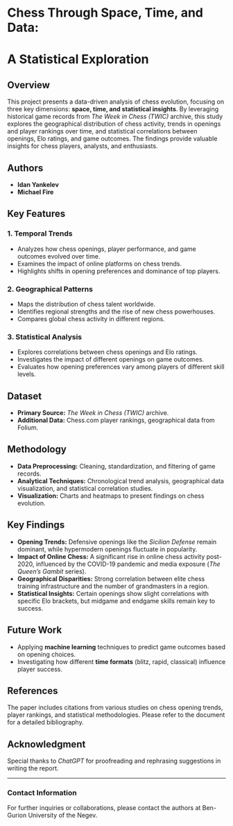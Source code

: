 # Chess Through Space, Time, and Data: 
# A Statistical Exploration

## Overview
This project presents a data-driven analysis of chess evolution, focusing on three key dimensions: **space, time, and statistical insights**. By leveraging historical game records from *The Week in Chess (TWIC)* archive, this study explores the geographical distribution of chess activity, trends in openings and player rankings over time, and statistical correlations between openings, Elo ratings, and game outcomes. The findings provide valuable insights for chess players, analysts, and enthusiasts.

## Authors
- **Idan Yankelev**
- **Michael Fire**

## Key Features
### 1. Temporal Trends
- Analyzes how chess openings, player performance, and game outcomes evolved over time.
- Examines the impact of online platforms on chess trends.
- Highlights shifts in opening preferences and dominance of top players.

### 2. Geographical Patterns
- Maps the distribution of chess talent worldwide.
- Identifies regional strengths and the rise of new chess powerhouses.
- Compares global chess activity in different regions.

### 3. Statistical Analysis
- Explores correlations between chess openings and Elo ratings.
- Investigates the impact of different openings on game outcomes.
- Evaluates how opening preferences vary among players of different skill levels.

## Dataset
- **Primary Source:** *The Week in Chess (TWIC)* archive.
- **Additional Data:** Chess.com player rankings, geographical data from Folium.

## Methodology
- **Data Preprocessing:** Cleaning, standardization, and filtering of game records.
- **Analytical Techniques:** Chronological trend analysis, geographical data visualization, and statistical correlation studies.
- **Visualization:** Charts and heatmaps to present findings on chess evolution.

## Key Findings
- **Opening Trends:** Defensive openings like the *Sicilian Defense* remain dominant, while hypermodern openings fluctuate in popularity.
- **Impact of Online Chess:** A significant rise in online chess activity post-2020, influenced by the COVID-19 pandemic and media exposure (*The Queen’s Gambit* series).
- **Geographical Disparities:** Strong correlation between elite chess training infrastructure and the number of grandmasters in a region.
- **Statistical Insights:** Certain openings show slight correlations with specific Elo brackets, but midgame and endgame skills remain key to success.

## Future Work
- Applying **machine learning** techniques to predict game outcomes based on opening choices.
- Investigating how different **time formats** (blitz, rapid, classical) influence player success.

## References
The paper includes citations from various studies on chess opening trends, player rankings, and statistical methodologies. Please refer to the document for a detailed bibliography.

## Acknowledgment
Special thanks to *ChatGPT* for proofreading and rephrasing suggestions in writing the report.

---

### Contact Information
For further inquiries or collaborations, please contact the authors at Ben-Gurion University of the Negev.

